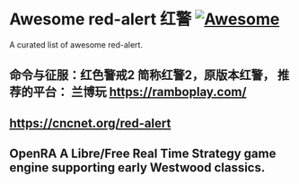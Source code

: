 # Awesome red-alert 红警 [![Awesome](https://awesome.re/badge.svg)](https://awesome.re)

A curated list of awesome red-alert.

## 命令与征服：红色警戒2 简称红警2，原版本红警， 推荐的平台： 兰博玩 https://ramboplay.com/

## https://cncnet.org/red-alert


## OpenRA  A Libre/Free Real Time Strategy game engine supporting early Westwood classics.
